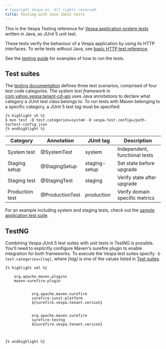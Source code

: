 ```yaml
---
# Copyright Vespa.ai. All rights reserved.
title: Testing with Java JUnit tests
---
```


This is the Vespa Testing reference for [Vespa application system tests](../testing.html)
written in Java, as JUnit 5 unit test.

These tests verify the behaviour of a Vespa application by using its HTTP interfaces.
To write tests without Java, see [basic HTTP test reference](testing.html).

See the [testing guide](../testing.html) for examples of how to run the tests.

## Test suites

The [testing documentation](../testing.html) defines three test scenarios,
comprised of four test code categories. The *system test framework* in
[com.yahoo.vespa:tenant-cd-api](https://search.maven.org/artifact/com.yahoo.vespa/tenant-cd-api)
uses Java annotations to declare what category a JUnit test class belongs to.
To run tests with Maven belonging to a specific category, a JUnit 5 test *tag* must be specified:

```
{% highlight sh %}
$ mvn test -D test.categories=system -D vespa.test.config=/path-to/test-config.json
{% endhighlight %}
```

| Category | Annotation | JUnit tag | Description |
| --- | --- | --- | --- |
| System test | @SystemTest | system | Independent, functional tests |
| Staging setup | @StagingSetup | staging-setup | Set state before upgrade |
| Staging test | @StagingTest | staging | Verify state after upgrade |
| Production test | @ProductionTest | production | Verify domain specific metrics |

For an example including system and staging tests, check out the
[sample application test suite](https://github.com/vespa-cloud/examples/tree/main/CI-CD/production-deployment-with-tests-java).

## TestNG

Combining Vespa JUnit 5 test suites with unit tests in TestNG is possible. You'll need to explicitly configure
Maven's surefire plugin to enable integration for both frameworks. To execute the Vespa test suites specify
`-D test.categories=[tag]`, where *[tag]* is one of the values listed in [Test suites](#test-suites).

```
{% highlight xml %}

    org.apache.maven.plugins
    maven-surefire-plugin


            org.apache.maven.surefire
            surefire-junit-platform
            ${surefire.vespa.tenant.version}


            org.apache.maven.surefire
            surefire-testng
            ${surefire.vespa.tenant.version}



{% endhighlight %}
```
